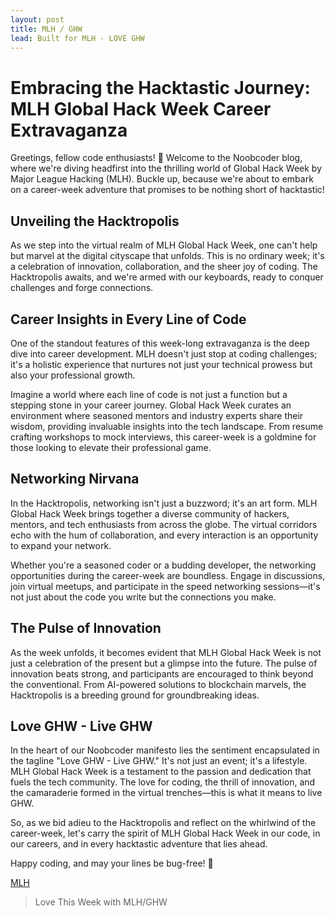 ```yaml
---
layout: post
title: MLH / GHW
lead: Built for MLH - LOVE GHW
---
```


# Embracing the Hacktastic Journey: MLH Global Hack Week Career Extravaganza

Greetings, fellow code enthusiasts! 🚀 Welcome to the Noobcoder blog, where we're diving headfirst into the thrilling world of Global Hack Week by Major League Hacking (MLH). Buckle up, because we're about to embark on a career-week adventure that promises to be nothing short of hacktastic!

## Unveiling the Hacktropolis

As we step into the virtual realm of MLH Global Hack Week, one can't help but marvel at the digital cityscape that unfolds. This is no ordinary week; it's a celebration of innovation, collaboration, and the sheer joy of coding. The Hacktropolis awaits, and we're armed with our keyboards, ready to conquer challenges and forge connections.

## Career Insights in Every Line of Code

One of the standout features of this week-long extravaganza is the deep dive into career development. MLH doesn't just stop at coding challenges; it's a holistic experience that nurtures not just your technical prowess but also your professional growth.

Imagine a world where each line of code is not just a function but a stepping stone in your career journey. Global Hack Week curates an environment where seasoned mentors and industry experts share their wisdom, providing invaluable insights into the tech landscape. From resume crafting workshops to mock interviews, this career-week is a goldmine for those looking to elevate their professional game.

## Networking Nirvana

In the Hacktropolis, networking isn't just a buzzword; it's an art form. MLH Global Hack Week brings together a diverse community of hackers, mentors, and tech enthusiasts from across the globe. The virtual corridors echo with the hum of collaboration, and every interaction is an opportunity to expand your network.

Whether you're a seasoned coder or a budding developer, the networking opportunities during the career-week are boundless. Engage in discussions, join virtual meetups, and participate in the speed networking sessions—it's not just about the code you write but the connections you make.

## The Pulse of Innovation

As the week unfolds, it becomes evident that MLH Global Hack Week is not just a celebration of the present but a glimpse into the future. The pulse of innovation beats strong, and participants are encouraged to think beyond the conventional. From AI-powered solutions to blockchain marvels, the Hacktropolis is a breeding ground for groundbreaking ideas.

## Love GHW - Live GHW

In the heart of our Noobcoder manifesto lies the sentiment encapsulated in the tagline "Love GHW - Live GHW." It's not just an event; it's a lifestyle. MLH Global Hack Week is a testament to the passion and dedication that fuels the tech community. The love for coding, the thrill of innovation, and the camaraderie formed in the virtual trenches—this is what it means to live GHW.

So, as we bid adieu to the Hacktropolis and reflect on the whirlwind of the career-week, let's carry the spirit of MLH Global Hack Week in our code, in our careers, and in every hacktastic adventure that lies ahead.

Happy coding, and may your lines be bug-free! 🚀


[MLH](https://mlh.io/)
> Love This Week with MLH/GHW